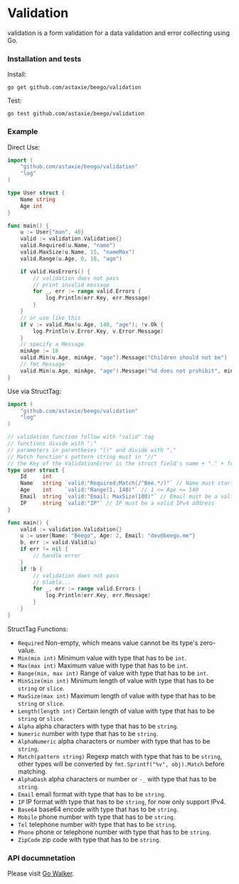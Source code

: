 # Validation

validation is a form validation for a data validation and error collecting using Go.

### Installation and tests

Install:

	go get github.com/astaxie/beego/validation

Test:

	go test github.com/astaxie/beego/validation

### Example

Direct Use:

```go
import (
	"github.com/astaxie/beego/validation"
	"log"
)

type User struct {
	Name string
	Age int
}

func main() {
	u := User{"man", 40}
	valid := validation.Validation{}
	valid.Required(u.Name, "name")
	valid.MaxSize(u.Name, 15, "nameMax")
	valid.Range(u.Age, 0, 18, "age")

	if valid.HasErrors() {
		// validation does not pass
		// print invalid message
		for _, err := range valid.Errors {
			log.Println(err.Key, err.Message)
		}
	}
	// or use like this
	if v := valid.Max(u.Age, 140, "age"); !v.Ok {
		log.Println(v.Error.Key, v.Error.Message)
	}
	// specify a Message
	minAge := 18
	valid.Min(u.Age, minAge, "age").Message("Children should not be")
	// fmt Message
	valid.Min(u.Age, minAge, "age").Message("%d does not prohibit", minAge)
}
```

Use via StructTag:

```go
import (
	"github.com/astaxie/beego/validation"
	"log"
)

// validation function follow with "valid" tag
// functions divide with ";"
// parameters in parentheses "()" and divide with ","
// Match function's pattern string must in "//"
// the Key of the ValidationError is the struct field's name + "." + funcname
type user struct {
	Id     int
	Name   string `valid:"Required;Match(/^Bee.*/)"` // Name must start with "Bee"
	Age    int    `valid:"Range(1, 140)"` // 1 <= Age <= 140
	Email  string `valid:"Email; MaxSize(100)"` // Email must be a valid Email address and the max length is 100
	IP     string `valid:"IP"` // IP must be a valid IPv4 address
}

func main() {
	valid := validation.Validation{}
	u := user{Name: "Beego", Age: 2, Email: "dev@beego.me"}
	b, err := valid.Valid(u)
	if err != nil {
		// handle error
	}
	if !b {
		// validation does not pass
		// blabla...
		for _, err := range valid.Errors {
			log.Println(err.Key, err.Message)
		}
	}
}
```

StructTag Functions:

* `Required` Non-empty, which means value cannot be its type's zero-value.
* `Min(min int)` Minimum value with type that has to be `int`.
* `Max(max int)` Maximum value with type that has to be `int`.
* `Range(min, max int)` Range of value with type that has to be `int`.
* `MinSize(min int)` Minimum length of value with type that has to be `string` or `slice`.
* `MaxSize(max int)` Maximum length of value with type that has to be `string` or `slice`.
* `Length(length int)` Certain length of value with type that has to be `string` or `slice`.
* `Alpha` alpha characters with type that has to be `string`.
* `Numeric` number with type that has to be `string`.
* `AlphaNumeric` alpha characters or number with type that has to be `string`.
* `Match(pattern string)` Regexp match with type that has to be `string`, other types will be converted by `fmt.Sprintf("%v", obj).Match` before matching.
* `AlphaDash` alpha characters or number or `-_` with type that has to be `string`.
* `Email` email format with type that has to be `string`.
* `IP`  IP format with type that has to be `string`, for now only support IPv4.
* `Base64` base64 encode with type that has to be `string`.
* `Mobile` phone number with type that has to be `string`.
* `Tel` telephone number with type that has to be `string`.
* `Phone` phone or telephone number with type that has to be `string`.
* `ZipCode` zip code with type that has to be `string`.

### API documnetation

Please visit [Go Walker](http://gowalker.org/github.com/astaxie/beego/validation).

